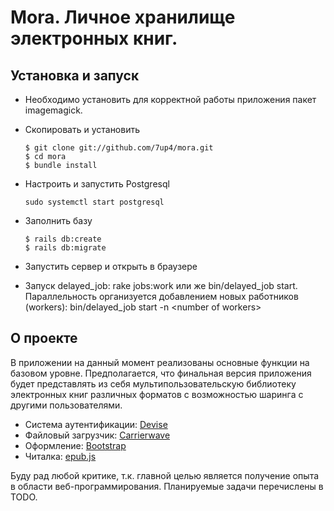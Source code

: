 Mora. Личное хранилище электронных книг.
=================================================================

Установка и запуск
------------------
* Необходимо установить для корректной работы приложения пакет imagemagick.
* Скопировать и установить

    ```
    $ git clone git://github.com/7up4/mora.git
    $ cd mora
    $ bundle install
    ```

* Настроить и запустить Postgresql
    ```
    sudo systemctl start postgresql
    ```

* Заполнить базу

    ```
    $ rails db:create
    $ rails db:migrate
    ```

* Запустить сервер и открыть в браузере

* Запуск delayed_job: rake jobs:work или же bin/delayed_job start.
Параллельность организуется добавлением новых работников (workers): bin/delayed_job start -n &lt;number of workers&gt;

О проекте
---------------------------
В приложении на данный момент реализованы основные функции на базовом уровне.
Предполагается, что финальная версия приложения будет представлять из себя мультипользовательскую библиотеку электронных книг различных форматов с возможностью шаринга с другими пользователями.

* Система аутентификации: [Devise](https://github.com/plataformatec/devise)
* Файловый загрузчик: [Carrierwave](https://github.com/carrierwaveuploader/carrierwave)
* Оформление: [Bootstrap](https://github.com/twbs/bootstrap-sass)
* Читалка: [epub.js](https://github.com/futurepress/epub.js)

Буду рад любой критике, т.к. главной целью является получение опыта в области веб-программирования.
Планируемые задачи перечислены в TODO.
